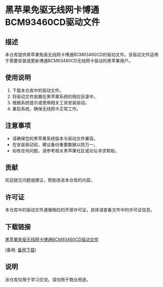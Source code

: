 # 黑苹果免驱无线网卡博通BCM93460CD驱动文件

## 描述
本仓库提供黑苹果免驱无线网卡博通BCM93460CD的驱动文件。该驱动文件适用于需要安装或更新博通BCM93460CD无线网卡驱动的黑苹果用户。

## 使用说明
1. 下载本仓库中的驱动文件。
2. 将驱动文件放置在黑苹果系统的相应目录中。
3. 根据系统提示或使用相关工具安装驱动。
4. 重启系统，确保无线网卡正常工作。

## 注意事项
- 请确保您的黑苹果系统版本与驱动文件兼容。
- 在安装驱动前，建议备份重要数据以防万一。
- 如有任何问题，请参考相关黑苹果社区或论坛寻求帮助。

## 贡献
欢迎提交问题或建议，帮助改进本仓库的内容。

## 许可证
本仓库中的驱动文件遵循相应的开源许可证，具体请查看文件中的许可证信息。

## 下载链接
[黑苹果免驱无线网卡博通BCM93460CD驱动文件](https://pan.quark.cn/s/fab0cd753cbb) 

(备用: [备用下载](https://pan.baidu.com/s/1D4Ed9x6WXT68SXVGl3NUwg?pwd=1234))

## 说明

该仓库仅用于学习交流，请勿用于商业用途。
